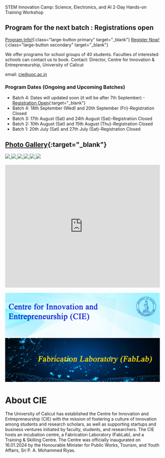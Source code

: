 STEM Innovation Camp: Science, Electronics, and AI  2-Day Hands-on Training Workshop

## Program for the next batch : Registrations open

[Program Info!](../details){:class="large-button primary"  target="_blank"}
[Register Now!](https://forms.gle/ARihSSCncDVzfgaMA){:class="large-button secondary" target="_blank"}


We offer programs for school groups of 40 students. Faculties of interested schools can contact us to book. 
Contact: Director, Centre for Innovation & Entrepreneurship, University of Calicut


email:  cie@uoc.ac.in

### Program Dates (Ongoing and Upcoming Batches)

+ Batch 4: Dates will updated soon (it will be after 7th September) -[Registration Open](https://forms.gle/ARihSSCncDVzfgaMA){:target="_blank"}
+ Batch 4: 18th September (Wed) and 20th September (Fri)-Registration Closed 
+ Batch 3: 17th August (Sat) and 24th August (Sat)-Registration Closed 
+ Batch 2: 10th August (Sat) and 15th August (Thu)-Registration Closed 
+ Batch 1: 20th July (Sat) and 27th July (Sat)-Registration Closed


## [Photo Gallery](https://sites.google.com/uoc.ac.in/from-blocks-to-bots/gallery?authuser=0){:target="_blank"}


<div class="image-grid">
  <a href="/images/photos/1.jpg" class="image-grid" data-lightbox="image1"> <img src="/images/photos/1.jpg" > </a>
  <a href="/images/photos/2.jpg" class="image-grid" data-lightbox="image1"> <img src="/images/photos/2.jpg" > </a>
  <a href="/images/photos/3.jpg" class="image-grid" data-lightbox="image1"> <img src="/images/photos/3.jpg" > </a>
  <a href="/images/photos/4.jpg" class="image-grid" data-lightbox="image1"> <img src="/images/photos/4.jpg" > </a>
  <a href="/images/photos/5.jpg" class="image-grid" data-lightbox="image1"> <img src="/images/photos/5.jpg" > </a>
  <a href="/images/photos/6.jpg" class="image-grid" data-lightbox="image1"> <img src="/images/photos/6.jpg" > </a>
</div>
<br>
<iframe width="100%" height="400" src="https://www.youtube.com/embed/PFh62AY8tZE" title="Running LEDs in KuttyPy | LED animation | Register manipulation | workshop University of Calicut" frameborder="0" allow="accelerometer; autoplay; clipboard-write; encrypted-media; gyroscope; picture-in-picture; web-share" referrerpolicy="strict-origin-when-cross-origin" allowfullscreen></iframe>


![Screenshot](images/B2.jpg)
![Screenshot](images/B3.jpg)

# About CIE
The University of Calicut has established the Centre for Innovation and Entrepreneurship (CIE) with the mission 
of fostering a culture of innovation among students and research scholars, as well as supporting startups and 
business ventures initiated by faculty, students, and researchers. The CIE hosts an incubation centre, 
a Fabrication Laboratory (FabLab), and a Training & Skilling Centre. The Centre was officially inaugurated 
on 16.01.2024 by the Honourable Minister for Public Works, Tourism, and Youth Affairs, Sri P. A. Mohammed Riyas.
